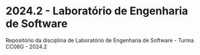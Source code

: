 # 2024.2 - Laboratório de Engenharia de Software

Repositório da disciplina de Laboratório de Engenharia de Software - Turma CC06G - 2024.2

